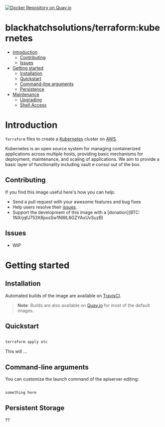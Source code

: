 [![Docker Repository on Quay.io](https://quay.io/repository/sameersbn/bind/status "Docker Repository on Quay.io")](https://quay.io/repository/sameersbn/bind)

# blackhatchsolutions/terraform:kubernetes

- [Introduction](#introduction)
  - [Contributing](#contributing)
  - [Issues](#issues)
- [Getting started](#getting-started)
  - [Installation](#installation)
  - [Quickstart](#quickstart)
  - [Command-line arguments](#command-line-arguments)
  - [Persistence](#persistence)
- [Maintenance](#maintenance)
  - [Upgrading](#upgrading)
  - [Shell Access](#shell-access)

# Introduction

`Terraform` files to create a [Kubernetes](https://kubernetes.io/) cluster on [AWS](https://aws.amazon.com).

Kubernetes is an open source system for managing containerized applications across multiple hosts, providing basic mechanisms for deployment, maintenance, and scaling of applications.
We aim to provide a basic layer of functionality including vault e consul out of the box.

## Contributing

If you find this image useful here's how you can help:

- Send a pull request with your awesome features and bug fixes
- Help users resolve their [issues](../../issues?q=is%3Aopen+is%3Aissue).
- Support the development of this image with a [donation](BTC: 1NXrjqfJ753X8pxsSw1NWL6GZYAxUvSuzB)

## Issues

- WIP 

# Getting started

## Installation

Automated builds of the image are available on [TravisCI](https://travis-ci.com).

> **Note**: Builds are also available on [Quay.io](https://quay.io/repository/einyx/) for most of the default images.

## Quickstart

```bash

terraform apply etc

```
This will ...

## Command-line arguments

You can customize the launch command of the apiserver editing:

```bash

something here 

```

## Persistent Storage

??

